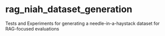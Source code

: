 # rag_niah_dataset_generation
Tests and Experiments for generating a needle-in-a-haystack dataset for RAG-focused evaluations
